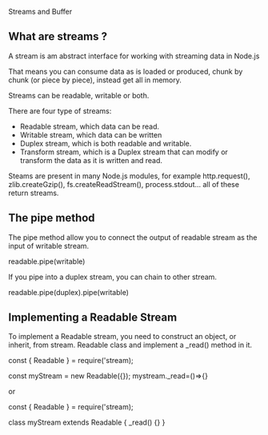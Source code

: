 Streams and Buffer

## What are streams ?

A stream is am abstract interface for working with streaming data in Node.js

That means you can consume data as is loaded or produced, chunk by chunk (or piece by piece), instead get all in memory.

Streams can be readable, writable or both.

There are four type of streams:

* Readable stream, which data can be read.
* Writable stream, which data can be written
* Duplex stream, which is both readable and writable.
* Transform stream, which is a Duplex stream that can modify or transform the data as it is written and read.

Steams are present in many Node.js modules, for example http.request(), zlib.createGzip(), fs.createReadStream(), process.stdout... all of these return streams.

## The pipe method

The pipe method allow you to connect the output of readable stream as the input of writable stream.

readable.pipe(writable)

If you pipe into a duplex stream, you can chain to other stream.

readable.pipe(duplex).pipe(writable)

## Implementing a Readable Stream

To implement a Readable stream, you need to construct an object, or inherit, from stream. Readable class and implement a \_read() method in it.

const { Readable } = require('stream);

const myStream = new Readable({});
mystream.\_read=()=>{}

or

const { Readable } = require('stream);

class myStream extends Readable {
\_read() {}
}
